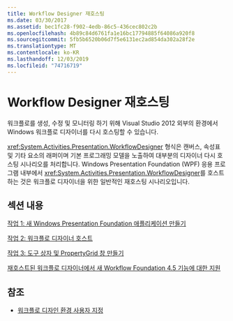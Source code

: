 ```yaml
---
title: Workflow Designer 재호스팅
ms.date: 03/30/2017
ms.assetid: bec1fc28-f902-4edb-86c5-436cec802c2b
ms.openlocfilehash: 4b89c84d6761fa1e16bc17794885f64086a920f8
ms.sourcegitcommit: 5fb5b6520b06d7f5e6131ec2ad854da302a28f2e
ms.translationtype: MT
ms.contentlocale: ko-KR
ms.lasthandoff: 12/03/2019
ms.locfileid: "74716719"
---
```

# <a name="rehosting-the-workflow-designer"></a>Workflow Designer 재호스팅
워크플로를 생성, 수정 및 모니터링 하기 위해 Visual Studio 2012 외부의 환경에서 Windows 워크플로 디자이너를 다시 호스팅할 수 있습니다.

 <xref:System.Activities.Presentation.WorkflowDesigner> 형식은 캔버스, 속성표 및 기타 요소의 래퍼이며 기본 프로그래밍 모델을 노출하여 대부분의 디자이너 다시 호스팅 시나리오를 처리합니다. Windows Presentation Foundation (WPF) 응용 프로그램 내부에서 <xref:System.Activities.Presentation.WorkflowDesigner>를 호스트 하는 것은 워크플로 디자이너을 위한 일반적인 재호스팅 시나리오입니다.

## <a name="in-this-section"></a>섹션 내용
 [작업 1: 새 Windows Presentation Foundation 애플리케이션 만들기](task-1-create-a-new-wpf-app.md)

 [작업 2: 워크플로 디자이너 호스트](task-2-host-the-workflow-designer.md)

 [작업 3: 도구 상자 및 PropertyGrid 창 만들기](task-3-create-the-toolbox-and-propertygrid-panes.md)

 [재호스트된 워크플로 디자이너에서 새 Workflow Foundation 4.5 기능에 대한 지원](wf-features-in-the-rehosted-workflow-designer.md)

## <a name="see-also"></a>참조

- [워크플로 디자인 환경 사용자 지정](customizing-the-workflow-design-experience.md)
